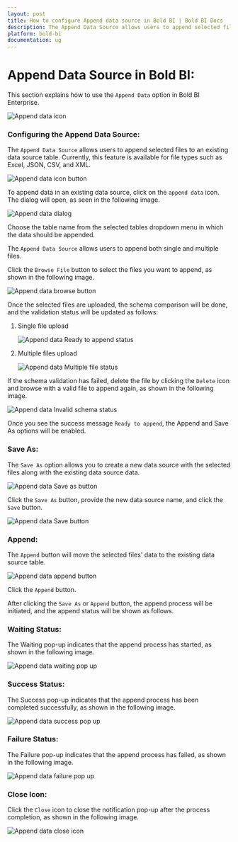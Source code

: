 ```yaml
---
layout: post
title: How to configure Append data source in Bold BI | Bold BI Docs
description: The Append Data Source allows users to append selected files to an existing data source table. Currently, this feature is available for file types such as Excel, JSON, CSV, and XML.
platform: bold-bi
documentation: ug
---
```


# Append Data Source in Bold BI:

This section explains how to use the `Append Data` option in Bold BI Enterprise.

![Append data icon](/static/assets/working-with-datasource/append-data-from-file/images/append-ds-icon.png)

### Configuring the Append Data Source:

The `Append Data Source` allows users to append selected files to an existing data source table. Currently, this feature is available for file types such as Excel, JSON, CSV, and XML.

![Append data icon button](/static/assets/working-with-datasource/append-data-from-file/images/append-ds-append-btn.png)

To append data in an existing data source, click on the `append data` icon. The dialog will open, as seen in the following image.

![Append data dialog](/static/assets/working-with-datasource/append-data-from-file/images/append-ds-dialog.png)

Choose the table name from the selected tables dropdown menu in which the data should be appended.

The `Append Data Source` allows users to append both single and multiple files.

Click the `Browse File` button to select the files you want to append, as shown in the following image.

![Append data browse button](/static/assets/working-with-datasource/append-data-from-file/images/append-ds-browse-btn.png)

Once the selected files are uploaded, the schema comparison will be done, and the validation status will be updated as follows:

1. Single file upload

    ![Append data Ready to append status](/static/assets/working-with-datasource/append-data-from-file/images/append-ds-success.png)

2. Multiple files upload

    ![Append data Multiple file status](/static/assets/working-with-datasource/append-data-from-file/images/append-ds-multiple-file-success-status.png)

If the schema validation has failed, delete the file by clicking the `Delete` icon and browse with a valid file to append again, as shown in the following image.

![Append data Invalid schema status](/static/assets/working-with-datasource/append-data-from-file/images/append-ds-failure.png)

Once you see the success message `Ready to append`, the Append and Save As options will be enabled.

###  Save As:

The `Save As` option allows you to create a new data source with the selected files along with the existing data source data. 

![Append data Save as button](/static/assets/working-with-datasource/append-data-from-file/images/append-ds-save-as-btn.png)

Click the `Save As` button, provide the new data source name, and click the `Save` button.

![Append data Save button](/static/assets/working-with-datasource/append-data-from-file/images/append-ds-save-btn.png)

### Append:

The `Append` button will move the selected files' data to the existing data source table.

![Append data append button](/static/assets/working-with-datasource/append-data-from-file/images/append-ds-buttons.png)

Click the `Append` button. 

After clicking the `Save As` or `Append` button, the append process will be initiated, and the append status will be shown as follows.

### Waiting Status: 

The Waiting pop-up indicates that the append process has started, as shown in the following image.

![Append data waiting pop up](/static/assets/working-with-datasource/append-data-from-file/images/append-ds-waiting-pop-up.png)

### Success Status: 

The Success pop-up indicates that the append process has been completed successfully, as shown in the following image.

![Append data success pop up](/static/assets/working-with-datasource/append-data-from-file/images/append-ds-success-pop-up.png)

### Failure Status:

 The Failure pop-up indicates that the append process has failed, as shown in the following image.

 ![Append data failure pop up](/static/assets/working-with-datasource/append-data-from-file/images/append-ds-failure-pop-up.png)

### Close Icon:

Click the `Close` icon to close the notification pop-up after the process completion, as shown in the following image.

![Append data close icon](/static/assets/working-with-datasource/append-data-from-file/images/append-ds-close-icon.png)